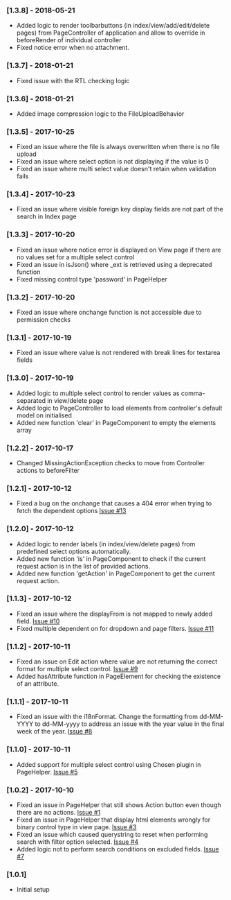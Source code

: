 ### [1.3.8] - 2018-05-21
- Added logic to render toolbarbuttons (in index/view/add/edit/delete pages) from PageController of application  and allow to override in beforeRender of individual controller
- Fixed notice error when no attachment.

### [1.3.7] - 2018-01-21
- Fixed issue with the RTL checking logic

### [1.3.6] - 2018-01-21
- Added image compression logic to the FileUploadBehavior

### [1.3.5] - 2017-10-25
- Fixed an issue where the file is always overwritten when there is no file upload
- Fixed an issue where select option is not displaying if the value is 0
- Fixed an issue where multi select value doesn't retain when validation fails

### [1.3.4] - 2017-10-23
- Fixed an issue where visible foreign key display fields are not part of the search in Index page

### [1.3.3] - 2017-10-20
- Fixed an issue where notice error is displayed on View page if there are no values set for a multiple select control
- Fixed an issue in isJson() where _ext is retrieved using a deprecated function
- Fixed missing control type 'password' in PageHelper

### [1.3.2] - 2017-10-20
- Fixed an issue where onchange function is not accessible due to permission checks

### [1.3.1] - 2017-10-19
- Fixed an issue where value is not rendered with break lines for textarea fields

### [1.3.0] - 2017-10-19
- Added logic to multiple select control to render values as comma-separated in view/delete page
- Added logic to PageController to load elements from controller's default model on initialised
- Added new function 'clear' in PageComponent to empty the elements array

### [1.2.2] - 2017-10-17
- Changed MissingActionException checks to move from Controller actions to beforeFilter

### [1.2.1] - 2017-10-12
- Fixed a bug on the onchange that causes a 404 error when trying to fetch the dependent options [Issue #13](https://bitbucket.org/korditpteltd/kd-cakephp-page/issues/13/executing-on-change-logic-in-edit-page)

### [1.2.0] - 2017-10-12
- Added logic to render labels (in index/view/delete pages) from predefined select options automatically.
- Added new function 'is' in PageComponent to check if the current request action is in the list of provided actions.
- Added new function 'getAction' in PageComponent to get the current request action.

### [1.1.3] - 2017-10-12
- Fixed an issue where the displayFrom is not mapped to newly added field. [Issue #10](https://bitbucket.org/korditpteltd/kd-cakephp-page/issues/10/values-from-the-displayfrom-are-not-mapped)
- Fixed multiple dependent on for dropdown and page filters. [Issue #11](https://bitbucket.org/korditpteltd/kd-cakephp-page/issues/11/filter-or-select-control-type-having)

### [1.1.2] - 2017-10-11
- Fixed an issue on Edit action where value are not returning the correct format for multiple select control. [Issue #9](https://bitbucket.org/korditpteltd/kd-cakephp-page/issues/9/multiselect-dropdown-chosen-select-edit)
- Added hasAttribute function in PageElement for checking the existence of an attribute.

### [1.1.1] - 2017-10-11
- Fixed an issue with the i18nFormat. Change the formatting from dd-MM-YYYY to dd-MM-yyyy to address an issue with the year value in the final week of the year. [Issue #8](https://bitbucket.org/korditpteltd/kd-cakephp-page/issues/8/intl-date-formatter-returning-wrong-year)

### [1.1.0] - 2017-10-11
- Added support for multiple select control using Chosen plugin in PageHelper. [Issue #5](https://bitbucket.org/korditpteltd/kd-cakephp-page/issues/5/multiselect-dropdown)

### [1.0.2] - 2017-10-10
- Fixed an issue in PageHelper that still shows Action button even though there are no actions. [Issue #1](https://bitbucket.org/korditpteltd/kd-cakephp-page/issues/1/action-button-still-showing-and-adding)
- Fixed an issue in PageHelper that display html elements wrongly for binary control type in view page. [Issue #3](https://bitbucket.org/korditpteltd/kd-cakephp-page/issues/3/view-page-show-link-for-attachment-even)
- Fixed an issue which caused querystring to reset when performing search with filter option selected. [Issue #4](https://bitbucket.org/korditpteltd/kd-cakephp-page/issues/4/filter-and-search-will-reset-each-other)
- Added logic not to perform search conditions on excluded fields. [Issue #7](https://bitbucket.org/korditpteltd/kd-cakephp-page/issues/7/search-function-also-search-the-file_name)

### [1.0.1]
- Initial setup